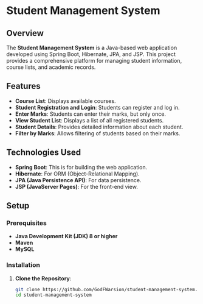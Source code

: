 # Student Management System

## Overview
The **Student Management System** is a Java-based web application developed using Spring Boot, Hibernate, JPA, and JSP. This project provides a comprehensive platform for managing student information, course lists, and academic records.

## Features
- **Course List**: Displays available courses.
- **Student Registration and Login**: Students can register and log in.
- **Enter Marks**: Students can enter their marks, but only once.
- **View Student List**: Displays a list of all registered students.
- **Student Details**: Provides detailed information about each student.
- **Filter by Marks**: Allows filtering of students based on their marks.

## Technologies Used
- **Spring Boot**: This is for building the web application.
- **Hibernate**: For ORM (Object-Relational Mapping).
- **JPA (Java Persistence API)**: For data persistence.
- **JSP (JavaServer Pages)**: For the front-end view.

## Setup
### Prerequisites
- **Java Development Kit (JDK) 8 or higher**
- **Maven**
- **MySQL**

### Installation
1. **Clone the Repository**:
   ```bash
   git clone https://github.com/GodFWarsion/student-management-system.git
   cd student-management-system

